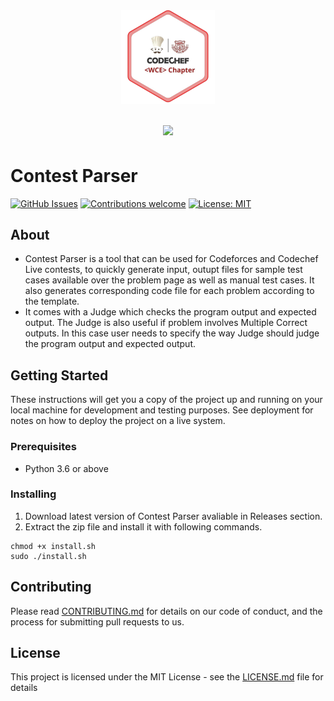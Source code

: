 <div align="center">
    <img width="150" src="wce_codechef.png" />
    <br />
    <br />
    <p>
			<sup>
				<a href="https://discord.gg/HNhdsnbTb5">
                    <img src="https://img.shields.io/badge/discord-join-7289DA.svg?logo=discord&longCache=true&style=flat" />
                </a>
			</sup>
    </p>
</div>

# Contest Parser
[![GitHub Issues](https://img.shields.io/github/issues/suyash-chavan/Contest-Parser)](https://github.com/suyash-chavan/Contest-Parser/issues)
[![Contributions welcome](https://img.shields.io/badge/contributions-welcome-brightgreen.svg)](CONTRIBUTING.md)
[![License: MIT](https://img.shields.io/badge/License-MIT-brightgreen.svg)](https://opensource.org/licenses/MIT)

## About
* Contest Parser is a tool that can be used for Codeforces and Codechef Live contests, to quickly generate input, outupt files for sample test cases available over the problem page as well as manual test cases. It also generates corresponding code file for each problem according to the template.
* It comes with a Judge which checks the program output and expected output. The Judge is also useful if problem involves Multiple Correct outputs. In this case user needs to specify the way Judge should judge the program output and expected output. 

## Getting Started

These instructions will get you a copy of the project up and running on your local machine for development and testing purposes. See deployment for notes on how to deploy the project on a live system.

### Prerequisites
* Python 3.6 or above

### Installing

1. Download latest version of Contest Parser avaliable in Releases section.
2. Extract the zip file and install it with following commands.

```
chmod +x install.sh
sudo ./install.sh
```

## Contributing

Please read [CONTRIBUTING.md](CONTRIBUTING.md) for details on our code of conduct, and the process for submitting pull requests to us.

## License

This project is licensed under the MIT License - see the [LICENSE.md](LICENSE.md) file for details

